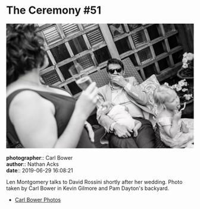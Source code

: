 # The Ceremony #51

![Len Montgomery talks to David Rossini](assets/2019-06-29-set-1-the-ceremony-51.webp)

**photographer**:: Carl Bower  
**author**:: Nathan Acks  
**date**:: 2019-06-29 16:08:21

Len Montgomery talks to David Rossini shortly after her wedding. Photo taken by Carl Bower in Kevin Gilmore and Pam Dayton's backyard.

* [Carl Bower Photos](https://carlbowerphotos.com)
